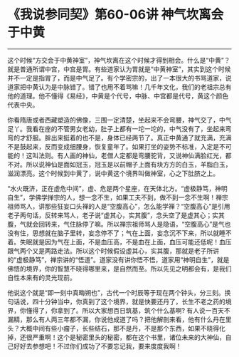# 《我说参同契》第60-06讲 神气坎离会于中黄

------

这个时候“方交会于中黄神室”，神气坎离在这个时候才得到相会。什么是“中黄”？就是普通所谓中宫，中宫是胃。有些道家认为胃就是“中黄神室”，其实到这个时候并不一定是指胃了，而是中气足了。有个学密宗的，出了一本很大的书骂道家，说道家把中黄认为是中脉错了。错了也用不着骂嘛！几千年文化，我们的老祖宗总有他的道理。他不懂得《易经》，中黄是个代号，中脉、中宫都是代号，黄这个颜色代表中央。

你看隋唐或者西藏塑造的佛像，三围一定清楚，坐起来不会弯腰，神气交了，中气足丫。我看在座的不管男女老幼，肚子上都有一坨一坨的，中气没有了，坐起来弯弯的才舒服。胖出来挺着的也不是，身体已经两节了。真正中黄通了就充满，充满不是鼓起来，反而变成细腰身，恢复童年了。如果打坐的姿势不标准，入定是不可能的！这叫法则。有人画的神仙，老僧人定都是弯腰驼背，又说神仙满脸红光，都不对。所以说神仙是面如冠玉，冠玉是以前帽子上面有块方方的白玉，羊脂白玉，滋润漂亮。这个时候到中黄了，说中黄这个境界叫做神室，心之下肚脐之上。

“水火既济，正在虚危中间”，虚、危是两个星座，在天体北方。“虚极静笃，神明自生”，学佛学掸宗的人，想一念不生，如果工夫不到，做不到一念不生啊！禅宗祖师骂人，讲那些狂妄口头禅的人是“空腹高心”，怎么能学禅？“空腹高心”是引用老子两句话，反转来骂人，老子说“虚其心，实其腹”，念头空了是虚其心；实其腹，气就会回转来，气住脉停了嘛。所以禅宗祖师骂人是隐语，“空腹高心”是气也没有住，思想就在脑子里转，妄念停不了；气在上面，妄念沉不下来，所以就睡不着。失眠就是因为气在上面，不是血压高，不是血在上面，血压可能还低呢！血压跟气两个又是两路走法。所以这个时候假设虚其心，实其腹，那就是老子所讲的“虚极静笃”，禅宗讲的“悟道”。道家没有讲你悟不悟，道家用“神明自生”，就是佛悟的境界，你的智慧不晓得哪里来，是自然而至。所以先见之明都会有，是我们自性本来有的灵光现前。

他说这个就是“即一刻中真晦朔也”，古代一个时辰等于现在两个钟头，分三刻。换句话说，四十分钟当中，你真到了这个境界，就是快要还丹了，长生不老之药的境界，你懂得了，你拿到了。所以大家想百日筑基，筑个什么基啊? 有人说一百天不漏精，那么有人两三年都不漏，你说他成道了吗？把他解剖来看，他有什么丹在里头？大概中间有些小瘤子，长些结石，那不是丹，不是那个东西，如果不晓得化掉，还很严重啊！这个是秘密里头的秘密，都在这个书里，诸位未来的大神仙，自己好好去参想吧！不过你们成功了不要忘记我，要来度度我啊！